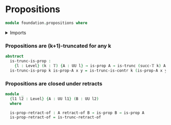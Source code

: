 # Propositions

```agda
module foundation.propositions where
```

<details><summary>Imports</summary>
```agda
open import foundation-core.propositions public
open import foundation-core.dependent-pair-types
open import foundation-core.equivalences
open import foundation-core.function-extensionality
open import foundation-core.functions
open import foundation-core.homotopies
open import foundation-core.retractions
open import foundation-core.truncated-types
open import foundation-core.truncation-levels
open import foundation-core.universe-levels
open import foundation.contractible-types
```
</details>

### Propositions are (k+1)-truncated for any k

```agda
abstract
  is-trunc-is-prop :
    {l : Level} (k : 𝕋) {A : UU l} → is-prop A → is-trunc (succ-𝕋 k) A
  is-trunc-is-prop k is-prop-A x y = is-trunc-is-contr k (is-prop-A x y)
```

### Propositions are closed under retracts

```agda
module _
  {l1 l2 : Level} {A : UU l1} (B : UU l2)
  where

  is-prop-retract-of : A retract-of B → is-prop B → is-prop A
  is-prop-retract-of = is-trunc-retract-of
```
